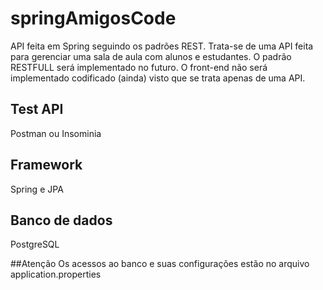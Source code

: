 # springAmigosCode

API feita em Spring seguindo os padrões REST. Trata-se de uma API feita para gerenciar uma sala de aula com alunos e estudantes. O padrão RESTFULL será implementado no futuro. O front-end não será implementado codificado (ainda) visto que se trata apenas de uma API.

## Test API
Postman ou Insominia

## Framework
Spring e JPA

## Banco de dados
PostgreSQL

##Atenção
Os acessos ao banco e suas configurações estão no arquivo application.properties
